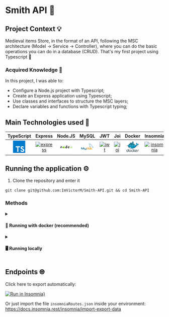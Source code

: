 # Smith API 🔨

## Project Context 💡
Medieval items Store, in the format of an API, following the MSC architecture (Model -> Service -> Controller), where you can do the basic operations you can do in a database (CRUD). That's my first project using Typescript 💙

### Acquired Knowledge 📖

In this project, I was able to:
- Configure a Node.js project with Typescript;
- Create an Express application using Typescript;
- Use classes and interfaces to structure the MSC layers;
- Declare variables and functions with Typescript typing;

## Main Technologies used 🧰
<table>
    <thead>
        <tr>
            <th>TypeScript</th>
            <th>Express</th>
            <th>Node.JS</th>
            <th>MySQL</th>
            <th>JWT</th>
            <th>Joi</th>
            <th>Docker</th>
            <th>Insomnia</th>
        </tr>
    </thead>
    <tbody>
        <tr>
            <td align="center">
                <a href="https://www.typescriptlang.org/" target="_blank" rel="noreferrer"> 
                    <img 
                        src="https://raw.githubusercontent.com/devicons/devicon/master/icons/typescript/typescript-original.svg" 
                        alt="typescript" 
                        width="40" 
                        height="40"
                    /> 
                </a>
            </td>
            <td align="center">
                <a href="https://expressjs.com/" target="_blank">
                    <img
                        src="https://www.orafox.com/wp-content/uploads/2019/01/expressjs.png"
                        alt="express"
                        width="40"
                        height="40"
                    />
                </a>
            </td>
            <td align="center">
                <a href="https://nodejs.org" target="_blank" rel="noreferrer"> 
                    <img 
                        src="https://raw.githubusercontent.com/devicons/devicon/master/icons/nodejs/nodejs-original-wordmark.svg" 
                        alt="nodejs" 
                        width="40" 
                        height="40"
                    /> 
                </a>
            </td>
            <td align="center">
                 <a href="https://www.mysql.com/" target="_blank" rel="noreferrer"> 
                     <img 
                         src="https://raw.githubusercontent.com/devicons/devicon/master/icons/mysql/mysql-original-wordmark.svg" 
                         alt="mysql" 
                         width="40" 
                         height="40"
                    /> 
                </a>
            </td>
            <td align="center">
                 <a href="https://www.npmjs.com/package/jsonwebtoken" target="_blank" rel="noreferrer"> 
                     <img 
                         src="https://jwt.io/img/pic_logo.svg" 
                         alt="jwt" 
                         width="40" 
                         height="40"
                    /> 
                </a>
            </td>
            <td align="center">
                <a href="https://joi.dev/" target="_blank" rel="noreferrer">
                    <img
                        src="https://avatars.githubusercontent.com/u/3774533?s=200&v=4"
                        alt="joi"
                        width="40"
                        height="40"
                    />
                </a>
            </td>
            <td align="center">
                <a href="https://www.docker.com/" target="_blank" rel="noreferrer"> 
                    <img 
                        src="https://raw.githubusercontent.com/devicons/devicon/master/icons/docker/docker-original-wordmark.svg" 
                        alt="docker" 
                        width="40" 
                        height="40"
                    /> 
                </a>
            </td>
            <td align="center">
                <a href="https://insomnia.rest/" target="_blank" rel="noreferrer"> 
                    <img 
                        src="https://storage.googleapis.com/indie-hackers.appspot.com/product-avatars/insomnia/ibTLPyjwVebnZjMGKvz6ztarnuV2" 
                        alt="insomnia" 
                        width="40" 
                        height="40"
                    /> 
                </a>
            </td>
        </tr>
    </tbody>
</table>

## Running the application ⚙️

1. Clone the repository and enter it
```
git clone git@github.com:ImVictorM/Smith-API.git && cd Smith-API
```
### Methods

<details>
<summary><h4>🐋 Running with docker (recommended)</h4></summary>

 > You must have docker and docker-compose installed
 
2. Get the containers running
```
docker-compose up -d
```
3. Enter the server's container
```
docker exec -it trybesmith bash
```
4. Install the dependencies
```
npm install
```
    
5. (Optional) Create/recreate and populate the database 
> if this step fails, wait a while untill the mysql container is running propperly
```
npm run db:create
```

6. Start the server
```
npm run start
---- or ----
npm run dev (with nodemon)
```
</details>

<details>
<summary><h4>🖥️ Running locally</h4></summary>

 > You must have node and MySQL installed
 
2. Install the dependencies
```
npm install
```

3. Rename the file `.env.example` to `.env`
    
4. (Optional) Create/recreate and populate the database

```
npm run db:create
```

5. Start the server
```
npm run start
---- or ----
npm run dev (with nodemon)
```

</details>

## Endpoints 🌐

Click here to export automatically:

[![Run in Insomnia}](https://insomnia.rest/images/run.svg)](https://insomnia.rest/run/?label=Blog%20API&uri=https%3A%2F%2Fraw.githubusercontent.com%2FImVictorM%2FBlog-API%2Fmain%2FinsomniaEndpoints.json)

Or just import the file `insomniaRoutes.json` inside your environment: https://docs.insomnia.rest/insomnia/import-export-data

